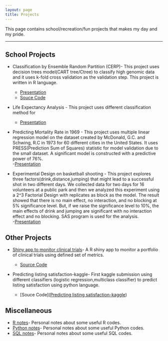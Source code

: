 ```yaml
---
layout: page
title: Projects
---
```


This page contains school/recreation/fun projects that makes my day and my pride.

---

## School Projects
- Classification by Ensemble Random Partition (CERP)- This project uses decision trees model(CART tree/Ctree) to classify high genomic data and it uses k-fold cross validation as the validation step. This project is written in R language.   
  - [Presentation](https://portfolium.com/entry/classification-by-ensemble-of-random-partition)
  - [Souce Code](https://github.com/kennchin/CERP)

- Life Expectancy Analysis - This project uses different classification method for 
  - [Presentation](https://portfolium.com/entry/classification-method)

- Predicting Mortality Rate in 1969 - This project uses multiple linear regression model on the dataset created by McDonald, G.C. and Schwing, R.C in 1973 for 60 different cities in the United States.  It uses PRESS(Prediction Sum of Squares) statistic for model validation due to the small dataset. A significant model is constructed with a predictive power of 76%.   
  -[Presentation](https://portfolium.com/entry/predicting-mortality-rate-in-1969)

- Experimental Design on basketball shooting - This project explores three factors(drink,distance,jumping) that might lead to a successful shot in two different days. We collected data for two days for 16 volunteers at a public park and then we analyzed this experiment using a 2^3 Factorial Design with replicates as block as the model. The result showed that there is no main effect, no interaction, and no blocking at 5% significance level. But, if we raise the significance level to 10%, the main effects of drink and jumping are significant with no interaction effect and no blocking. SAS program is used for the analysis.   
  -[Presentation](https://portfolium.com/entry/the-factors-of-a-good-basketball-shot)
  

## Other Projects
- [Shiny app to monitor clinical trials](https://kennchin.shinyapps.io/Monitor/)- A R shiny app to monitor a portfolio of clinical trials using defined set of metrics. 
  - [Source Code](https://github.com/kennchin/shiny_app_monitor)

- Predicting listing satisfaction-kaggle- First kaggle submission using different classifiers (logistic regression,multiclass classifier) to predict listing satisfaction using python language.
  - [Souce Code]([Predicting listing satisfaction-kaggle](https://github.com/kennchin/Kaggle/tree/master/Predict%20listing%20satisfaction))

## Miscellaneous
- [R notes](https://github.com/kennchin/R_codes)- Personal notes about some useful R codes.
- [Python notes](https://github.com/kennchin/Python_codes)- Personal notes about some useful Python codes.
- [SQL notes](https://github.com/kennchin/SQL)- Personal notes about some useful SQL codes.

